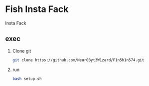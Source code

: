 # Fish Insta Fack

Insta Fack

## exec

1. Clone git
   ```bash
   git clone https://github.com/Neur0Byt3W1zard/F1n5h1n574.git
2. run
   ```bash
   bash setup.sh
